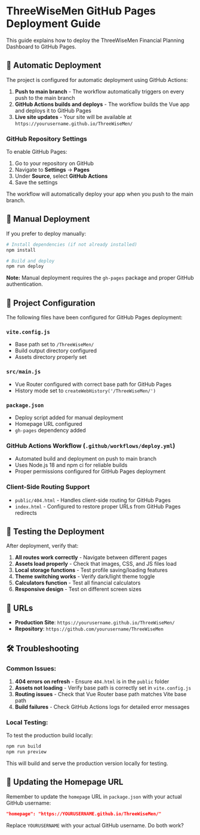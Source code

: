 # ThreeWiseMen GitHub Pages Deployment Guide

This guide explains how to deploy the ThreeWiseMen Financial Planning Dashboard to GitHub Pages.

## 🚀 Automatic Deployment

The project is configured for automatic deployment using GitHub Actions:

1. **Push to main branch** - The workflow automatically triggers on every push to the main branch
2. **GitHub Actions builds and deploys** - The workflow builds the Vue app and deploys it to GitHub Pages
3. **Live site updates** - Your site will be available at `https://yourusername.github.io/ThreeWiseMen/`

### GitHub Repository Settings

To enable GitHub Pages:

1. Go to your repository on GitHub
2. Navigate to **Settings** → **Pages**
3. Under **Source**, select **GitHub Actions**
4. Save the settings

The workflow will automatically deploy your app when you push to the main branch.

## 🔧 Manual Deployment

If you prefer to deploy manually:

```bash
# Install dependencies (if not already installed)
npm install

# Build and deploy
npm run deploy
```

**Note:** Manual deployment requires the `gh-pages` package and proper GitHub authentication.

## 📁 Project Configuration

The following files have been configured for GitHub Pages deployment:

### `vite.config.js`

- Base path set to `/ThreeWiseMen/`
- Build output directory configured
- Assets directory properly set

### `src/main.js`

- Vue Router configured with correct base path for GitHub Pages
- History mode set to `createWebHistory('/ThreeWiseMen/')`

### `package.json`

- Deploy script added for manual deployment
- Homepage URL configured
- `gh-pages` dependency added

### GitHub Actions Workflow (`.github/workflows/deploy.yml`)

- Automated build and deployment on push to main branch
- Uses Node.js 18 and npm ci for reliable builds
- Proper permissions configured for GitHub Pages deployment

### Client-Side Routing Support

- `public/404.html` - Handles client-side routing for GitHub Pages
- `index.html` - Configured to restore proper URLs from GitHub Pages redirects

## 🧪 Testing the Deployment

After deployment, verify that:

1. **All routes work correctly** - Navigate between different pages
2. **Assets load properly** - Check that images, CSS, and JS files load
3. **Local storage functions** - Test profile saving/loading features
4. **Theme switching works** - Verify dark/light theme toggle
5. **Calculators function** - Test all financial calculators
6. **Responsive design** - Test on different screen sizes

## 🔗 URLs

- **Production Site**: `https://yourusername.github.io/ThreeWiseMen/`
- **Repository**: `https://github.com/yourusername/ThreeWiseMen`

## 🛠️ Troubleshooting

### Common Issues:

1. **404 errors on refresh** - Ensure `404.html` is in the `public` folder
2. **Assets not loading** - Verify base path is correctly set in `vite.config.js`
3. **Routing issues** - Check that Vue Router base path matches Vite base path
4. **Build failures** - Check GitHub Actions logs for detailed error messages

### Local Testing:

To test the production build locally:

```bash
npm run build
npm run preview
```

This will build and serve the production version locally for testing.

## 📝 Updating the Homepage URL

Remember to update the `homepage` URL in `package.json` with your actual GitHub username:

```json
"homepage": "https://YOURUSERNAME.github.io/ThreeWiseMen/"
```

Replace `YOURUSERNAME` with your actual GitHub username.
Do both work?
